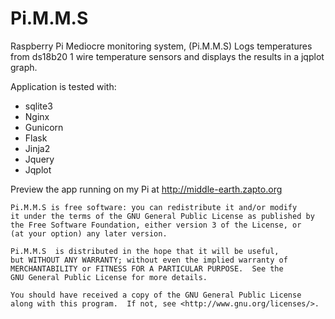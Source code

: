 Pi.M.M.S
========

Raspberry Pi Mediocre monitoring system, (Pi.M.M.S) Logs temperatures from 
ds18b20 1 wire temperature sensors and displays the results in a jqplot graph.

Application is tested with:

* sqlite3
* Nginx
* Gunicorn
* Flask
* Jinja2
* Jquery
* Jqplot

Preview the app running on my Pi at http://middle-earth.zapto.org


    Pi.M.M.S is free software: you can redistribute it and/or modify
    it under the terms of the GNU General Public License as published by
    the Free Software Foundation, either version 3 of the License, or
    (at your option) any later version.

    Pi.M.M.S  is distributed in the hope that it will be useful,
    but WITHOUT ANY WARRANTY; without even the implied warranty of
    MERCHANTABILITY or FITNESS FOR A PARTICULAR PURPOSE.  See the
    GNU General Public License for more details.

    You should have received a copy of the GNU General Public License
    along with this program.  If not, see <http://www.gnu.org/licenses/>.